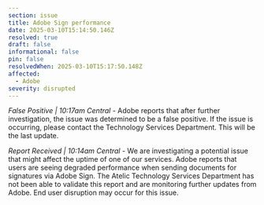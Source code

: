 ```yaml
---
section: issue
title: Adobe Sign performance
date: 2025-03-10T15:14:50.146Z
resolved: true
draft: false
informational: false
pin: false
resolvedWhen: 2025-03-10T15:17:50.148Z
affected:
  - Adobe
severity: disrupted
---
```

*False Positive | 10:17am Central* - Adobe reports that after further investigation, the issue was determined to be a false positive. If the issue is occurring, please contact the Technology Services Department. This will be the last update.

*Report Received | 10:14am Central* - We are investigating a potential issue that might affect the uptime of one of our services. Adobe reports that users are seeing degraded performance when sending documents for signatures via Adobe Sign. The Atelic Technology Services Department has not been able to validate this report and are monitoring further updates from Adobe. End user disruption may occur for this issue.